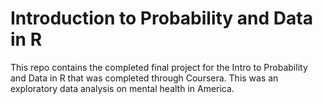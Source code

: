 # Introduction to Probability and Data in R

This repo contains the completed final project for the Intro to Probability and Data in R that was completed through Coursera. This was an exploratory data analysis on mental health in America.

